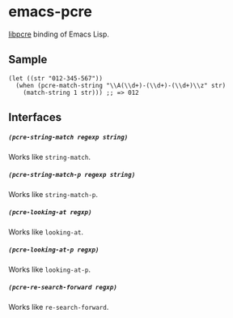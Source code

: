 # emacs-pcre

[libpcre](http://www.pcre.org/) binding of Emacs Lisp.

## Sample

``` emacs-lisp
(let ((str "012-345-567"))
  (when (pcre-match-string "\\A(\\d+)-(\\d+)-(\\d+)\\z" str)
    (match-string 1 str))) ;; => 012
```

## Interfaces

##### `(pcre-string-match regexp string)`

Works like `string-match`.

##### `(pcre-string-match-p regexp string)`

Works like `string-match-p`.

##### `(pcre-looking-at regxp)`

Works like `looking-at`.

##### `(pcre-looking-at-p regxp)`

Works like `looking-at-p`.

##### `(pcre-re-search-forward regxp)`

Works like `re-search-forward`.

